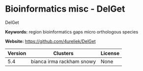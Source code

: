 # Bioinformatics misc - DelGet

DelGet

**Keywords:** region bioinformatics gaps micro orthologous species

**Website:** <https://github.com/4ureliek/DelGet>

| Version | Clusters | License |
| ------- | -------- | ------- |
| 5.4 | bianca irma rackham snowy | None |
